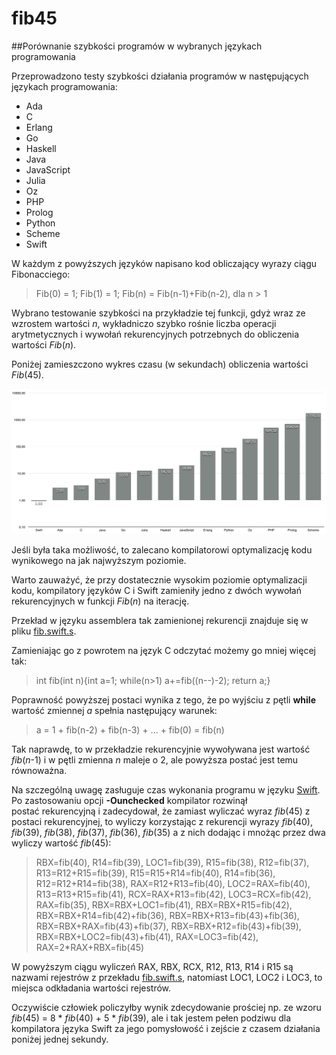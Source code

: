 # fib45
##Porównanie szybkości programów w wybranych językach programowania

Przeprowadzono testy szybkości działania programów w następujących językach programowania:

* Ada
* C
* Erlang
* Go
* Haskell
* Java
* JavaScript
* Julia
* Oz
* PHP
* Prolog
* Python
* Scheme
* Swift

W każdym z powyższych języków napisano kod obliczający wyrazy ciągu Fibonacciego:
> Fib(0) = 1; Fib(1) = 1; Fib(n) = Fib(n-1)+Fib(n-2), dla n > 1

Wybrano testowanie szybkości na przykładzie tej funkcji, gdyż wraz ze wzrostem wartości _n_, wykładniczo szybko rośnie liczba operacji arytmetycznych i wywołań rekurencyjnych potrzebnych do obliczenia wartości _Fib_(_n_).
 
Poniżej zamieszczono wykres czasu (w sekundach) obliczenia wartości _Fib_(45).

 ![wykres](fib45_opt.png "Czas obliczenia Fib(45) w sekundach") 

Jeśli była taka możliwość, to zalecano kompilatorowi optymalizację kodu wynikowego na jak najwyższym poziomie.

Warto zauważyć, że przy dostatecznie wysokim poziomie optymalizacji kodu, kompilatory języków C i Swift zamieniły jedno z dwóch wywołań rekurencyjnych w funkcji _Fib_(_n_) na iterację. 

Przekład w języku assemblera tak zamienionej rekurencji znajduje się w pliku [fib.swift.s](file:fib.swift.s "zamiana rekurencji na iterację").

Zamieniając go z powrotem na język C odczytać możemy go mniej więcej tak:
>int fib(int n){int a=1; while(n>1) a+=fib((n--)-2); return a;}

Poprawność powyższej postaci wynika z tego, że po wyjściu z pętli **while** wartość zmiennej _a_ spełnia następujący warunek:
>a = 1 + fib(n-2) + fib(n-3) + ... + fib(0) = fib(n)

Tak naprawdę, to w przekładzie rekurencyjnie wywoływana jest wartość _fib_(_n_-1) i w pętli zmienna _n_ maleje o 2, ale powyższa postać jest temu równoważna.

Na szczególną uwagę zasługuje czas wykonania programu w języku [Swift](http:https://developer.apple.com/swift/ "język programowania Swift"). Po zastosowaniu opcji **-Ounchecked** kompilator rozwinął postać rekurencyjną i zadecydował, że zamiast wyliczać wyraz _fib_(45) z postaci rekurencyjnej, to wyliczy korzystając z rekurencji wyrazy _fib_(40), _fib_(39), _fib_(38), _fib_(37), _fib_(36), _fib_(35) a z nich dodając i mnożąc przez dwa wyliczy wartość _fib_(45):
>RBX=fib(40), R14=fib(39), LOC1=fib(39), R15=fib(38), R12=fib(37), R13=R12+R15=fib(39), R15=R15+R14=fib(40), R14=fib(36), R12=R12+R14=fib(38), RAX=R12+R13=fib(40), LOC2=RAX=fib(40), R13=R13+R15=fib(41), RCX=RAX+R13=fib(42), LOC3=RCX=fib(42), RAX=fib(35), RBX=RBX+LOC1=fib(41), RBX=RBX+R15=fib(42), RBX=RBX+R14=fib(42)+fib(36), RBX=RBX+R13=fib(43)+fib(36), RBX=RBX+RAX=fib(43)+fib(37), RBX=RBX+R12=fib(43)+fib(39), RBX=RBX+LOC2=fib(43)+fib(41), RAX=LOC3=fib(42), RAX=2*RAX+RBX=fib(45)

W powyższym ciągu wyliczeń RAX, RBX, RCX, R12, R13, R14 i R15 są nazwami rejestrów z przekładu  [fib.swift.s](file:fib.swift.s "przekład Swift na język assemblera"), natomiast LOC1, LOC2 i LOC3, to miejsca odkładania wartości rejestrów.

Oczywiście człowiek policzyłby wynik zdecydowanie prościej np. ze wzoru _fib_(45) = 8 * _fib_(40) + 5 * _fib_(39), ale i tak jestem pełen podziwu dla kompilatora języka Swift za jego pomysłowość i zejście z czasem działania poniżej jednej sekundy.
